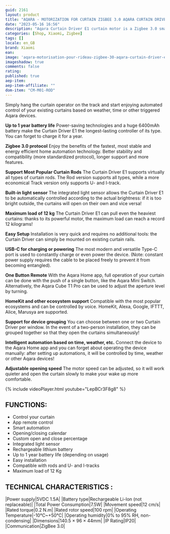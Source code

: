 ```yaml
---
guid: 2161
layout: product 
title: "AQARA - MOTORIZATION FOR CURTAIN ZIGBEE 3.0 AQARA CURTAIN DRIVER E1 (ROD VERSION)"
date: "2023-05-16 16:56"
description: "Aqara Curtain Driver E1 curtain motor is a Zigbee 3.0 smart product which can help you control your curtain and turn your existing curtain into a smart curtain."
categories: [Shop, Xiaomi, Zigbee]
tags: []
locale: en_GB
brand: Xiaomi
ean: 
image: 'aqara-motorisation-pour-rideau-zigbee-30-aqara-curtain-driver-e1-version-tringle.jpg'
imageshadow: true
comments: false
rating:  
published: true
aep-item: 
aep-item-affiliate: ""
dom-item: "CM-M01-ROD"
---
```


Simply hang the curtain operator on the track and start enjoying automated control of your existing curtains based on weather, time or other triggered Aqara devices.

**Up to 1 year battery life**
Power-saving technologies and a huge 6400mAh battery make the Curtain Driver E1 the longest-lasting controller of its type. You can forget to charge it for a year.

**Zigbee 3.0 protocol**
Enjoy the benefits of the fastest, most stable and energy efficient home automation technology. Better stability and compatibility (more standardized protocol), longer support and more features.

**Support Most Popular Curtain Rods**
The Curtain Driver E1 supports virtually all types of curtain rods. The Rod version supports all types, while a more economical Track version only supports U- and I-track.

**Built-in light sensor**
The integrated light sensor allows the Curtain Driver E1 to be automatically controlled according to the actual brightness: if it is too bright outside, the curtains will open on their own and vice versa!

**Maximum load of 12 kg**
The Curtain Driver E1 can pull even the heaviest curtains: thanks to its powerful motor, the maximum load can reach a record 12 kilograms!

**Easy Setup**
Installation is very quick and requires no additional tools: the Curtain Driver can simply be mounted on existing curtain rails.

**USB-C for charging or powering**
The most modern and versatile Type-C port is used to constantly charge or even power the device. (Note: constant power supply requires the cable to be placed freely to prevent it from becoming entangled).

**One Button Remote**
With the Aqara Home app, full operation of your curtain can be done with the push of a single button, like the Aqara Mini Switch. Alternatively, the Aqara Cube T1 Pro can be used to adjust the aperture level by turning.

**HomeKit and other ecosystem support**
Compatible with the most popular ecosystems and can be controlled by voice. HomeKit, Alexa, Google, IFTTT, Alice, Marusya are supported.

**Support for device grouping**
You can choose between one or two Curtain Driver per window. In the event of a two-person installation, they can be grouped together so that they open the curtains simultaneously!

**Intelligent automation based on time, weather, etc.**
Connect the device to the Aqara Home app and you can forget about operating the device manually: after setting up automations, it will be controlled by time, weather or other Aqara devices!

**Adjustable opening speed**
The motor speed can be adjusted, so it will work quieter and open the curtain slowly to make your wake up more comfortable.

{% include videoPlayer.html youtube="LepBCr3F8g8" %}

## FUNCTIONS:

- Control your curtain
- App remote control
- Smart automation
- Opening/closing calendar
- Custom open and close percentage
- Integrated light sensor
- Rechargeable lithium battery
- Up to 1 year battery life (depending on usage)
- Easy installation
- Compatible with rods and U- and I-tracks
- Maximum load of 12 Kg

## TECHNICAL CHARACTERISTICS :

|Power supply|5VDC 1.5A|
|Battery type|Rechargeable Li-Ion (not replaceable)|
|Total Power Consumption|7.5W|
|Movement speed|12 cm/s|
|Rated torque|0.2 N.m|
|Rated rotor speed|100 rpm|
|Operating Temperature|-10℃~+50℃|
|Operating humidity|0% to 95% RH, non-condensing|
|Dimensions|140.5 × 96 × 44mm|
|IP Rating|IP20|
|Communication|ZigBee 3.0|
